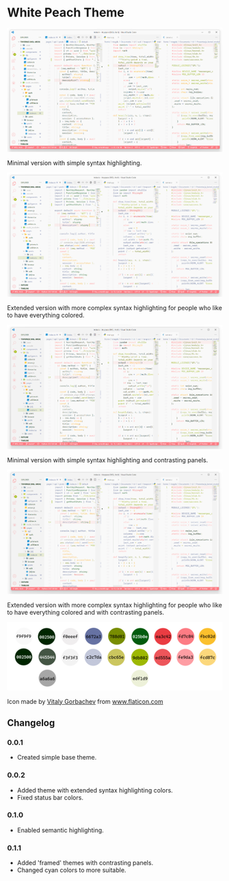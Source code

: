 # White Peach Theme

![Screenshot - White Peach Theme](https://raw.githubusercontent.com/magdalenalipka/white-peach-theme/master/static/ss_white_peach.png)

Minimal version with simple syntax highlighting.

![Screenshot - White Peach Extended Theme](https://raw.githubusercontent.com/magdalenalipka/white-peach-theme/master/static/ss_white_peach_extended.png)

Extended version with more complex syntax highlighting for people who like to have everything colored.

![Screenshot - White Peach Framed Theme](https://raw.githubusercontent.com/magdalenalipka/white-peach-theme/master/static/ss_white_peach_framed.png)

Minimal version with simple syntax highlighting and contrasting panels.

![Screenshot - White Peach Extended Framed Theme](https://raw.githubusercontent.com/magdalenalipka/white-peach-theme/master/static/ss_white_peach_extended_framed.png)

Extended version with more complex syntax highlighting for people who like to have everything colored and with contrasting panels.

![Color Scheme](https://raw.githubusercontent.com/magdalenalipka/white-peach-theme/master/static/colors.png)

<div>Icon made by <a href="https://www.flaticon.com/authors/vitaly-gorbachev" title="Vitaly Gorbachev">Vitaly Gorbachev</a> from <a href="https://www.flaticon.com/" title="Flaticon">www.flaticon.com</a></div>

## Changelog

### 0.0.1
- Created simple base theme.

### 0.0.2
- Added theme with extended syntax highlighting colors.
- Fixed status bar colors.

### 0.1.0
- Enabled semantic highlighting.

### 0.1.1
- Added 'framed' themes with contrasting panels.
- Changed cyan colors to more suitable.


